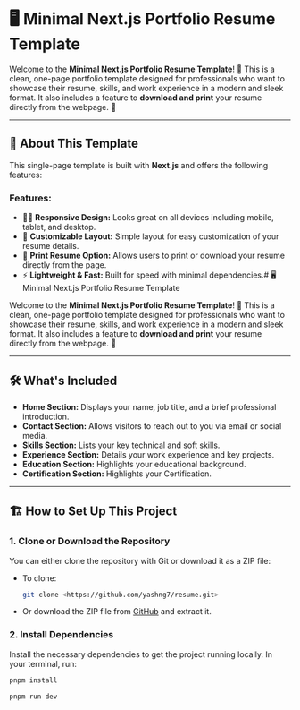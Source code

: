 # 🖥️ Minimal Next.js Portfolio Resume Template

Welcome to the **Minimal Next.js Portfolio Resume Template**! 🚀 This is a clean, one-page portfolio template designed for professionals who want to showcase their resume, skills, and work experience in a modern and sleek format. It also includes a feature to **download and print** your resume directly from the webpage. 🎨

---

## 👋 About This Template

This single-page template is built with **Next.js** and offers the following features:

### Features:

- 🧑‍💻 **Responsive Design:** Looks great on all devices including mobile, tablet, and desktop.
- 🎨 **Customizable Layout:** Simple layout for easy customization of your resume details.
- 📄 **Print Resume Option:** Allows users to print or download your resume directly from the page.
- ⚡ **Lightweight & Fast:** Built for speed with minimal dependencies.# 🖥️ Minimal Next.js Portfolio Resume Template

Welcome to the **Minimal Next.js Portfolio Resume Template**! 🚀 This is a clean, one-page portfolio template designed for professionals who want to showcase their resume, skills, and work experience in a modern and sleek format. It also includes a feature to **download and print** your resume directly from the webpage. 🎨

---

## 🛠️ What's Included

- **Home Section:** Displays your name, job title, and a brief professional introduction.
- **Contact Section:** Allows visitors to reach out to you via email or social media.
- **Skills Section:** Lists your key technical and soft skills.
- **Experience Section:** Details your work experience and key projects.
- **Education Section:** Highlights your educational background.
- **Certification Section:** Highlights your Certification.

---

## 🏗️ How to Set Up This Project

### 1. **Clone or Download the Repository**

You can either clone the repository with Git or download it as a ZIP file:

- To clone:
  ```bash
  git clone <https://github.com/yashng7/resume.git>
  ```
- Or download the ZIP file from [GitHub](#) and extract it.

### 2. **Install Dependencies**

Install the necessary dependencies to get the project running locally. In your terminal, run:

```bash
pnpm install
```
```bash
pnpm run dev
```


